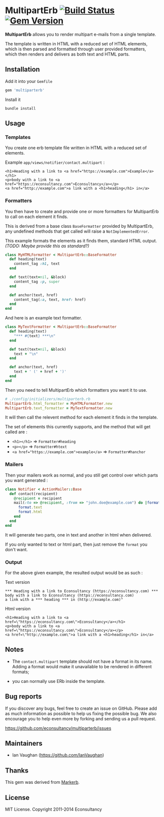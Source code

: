 # MultipartErb [![Build Status](https://travis-ci.org/econsultancy/multiparterb.svg?branch=master)](https://travis-ci.org/econsultancy/multiparterb) [![Gem Version](https://badge.fury.io/rb/multiparterb.svg)](http://badge.fury.io/rb/multiparterb) 

**MultipartErb** allows you to render multipart e-mails from a single template.

The template is written in HTML with a reduced set of HTML elements,
which is then parsed and formatted through user provided formatters,
which then renders and delivers as both text and HTML parts.

## Installation

Add it into your `Gemfile`

```ruby
gem 'multiparterb'
```

Install it

```console
bundle install
```

## Usage

### Templates

You create one erb template file written in HTML with a reduced set of elements.

Example `app/views/notifier/contact.multipart` :

```erb
<h1>Heading with a link to <a href="https://example.com">Example</a></h1>
<p>body with a link to <a href="https://econsultancy.com">Econsultancy</a></p>
<a href="http://example.com">a link with a <h1>heading</h1> in</a>
```

### Formatters

You then have to create and provide one or more formatters for MultipartErb to call on each element it finds.

This is derived from a base class `BaseFormatter` provided by MultipartErb, any undefined methods that get called will raise a `NotImplementedError`.

This example formats the elements as it finds them, standard HTML output. _(TODO: Maybe provide this as standard?)_

```ruby
class MyHTMLFormatter < MultipartErb::BaseFormatter
  def heading(text)
    content_tag :h1, text
  end

  def text(text=nil, &block)
    content_tag :p, super
  end

  def anchor(text, href)
    content_tag(:a, text, href: href)
  end
end
```

And here is an example text formatter.

```ruby
class MyTextFormatter < MultipartErb::BaseFormatter
  def heading(text)
    "*** #{text} ***\n"
  end

  def text(text=nil, &block)
    text + "\n"
  end

  def anchor(text, href)
    text + ' (' + href + ')'
  end
end
```

Then you need to tell MultipartErb which formatters you want it to use.

```ruby
# ./config/initializers/multiparterb.rb
MultipartErb.html_formatter = MyHTMLFormatter.new
MultipartErb.text_formatter = MyTextFormatter.new
```

It will then call the relevent method for each element it finds in the template.

The set of elements this currently supports, and the method that will get called are :

* `<h1></h1>` => `Formatter#heading`
* `<p></p>` => `Formatter#htext`
* `<a href="https://example.com">example</a>` => `Formatter#hanchor`

### Mailers

Then your mailers work as normal, and you still get control over which parts you want generated :

```ruby
class Notifier < ActionMailer::Base
  def contact(recipient)
    @recipient = recipient
    mail(:to => @recipient, :from => "john.doe@example.com") do |format|
      format.text
      format.html
    end
  end
end
```

It will generate two parts, one in text and another in html when delivered.

If you only wanted to text or html part, then just remove the `format` you don't want.


### Output

For the above given example, the resulted output would be as such :

Text version

```
*** Heading with a link to Econsultancy (https://econsultancy.com) ***
body with a link to Econsultancy (https://econsultancy.com)
a link with a *** heading *** in (http://example.com)"
```

Html version

```
<h1>Heading with a link to <a href=\"https://econsultancy.com\">Econsultancy</a></h1>
<p>body with a link to <a href=\"https://econsultancy.com\">Econsultancy</a></p>
<a href=\"http://example.com\">a link with a <h1>heading</h1> in</a>
```

## Notes

* The `contact.multipart` template should not have a format in its name. Adding a format would make it unavailable to be rendered in different formats;

* you can normally use ERb inside the template.


## Bug reports

If you discover any bugs, feel free to create an issue on GitHub. Please add as much information as
possible to help us fixing the possible bug. We also encourage you to help even more by forking and
sending us a pull request.

https://github.com/econsultancy/multiparterb/issues

## Maintainers

* Ian Vaughan (https://github.com/IanVaughan)

## Thanks

This gem was derived from [Markerb](https://github.com/plataformatec/markerb).

## License

MIT License. Copyright 2011-2014 Econsultancy
